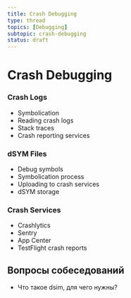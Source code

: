 ```yaml
---
title: Crash Debugging
type: thread
topics: [Debugging]
subtopic: crash-debugging
status: draft
---
```


# Crash Debugging


### Crash Logs
- Symbolication
- Reading crash logs
- Stack traces
- Crash reporting services

### dSYM Files
- Debug symbols
- Symbolication process
- Uploading to crash services
- dSYM storage

### Crash Services
- Crashlytics
- Sentry
- App Center
- TestFlight crash reports

## Вопросы собеседований
- Что такое dsim, для чего нужны?


